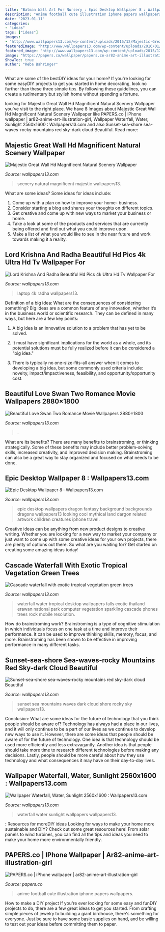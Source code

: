```yaml
---
title: "Batman Wall Art For Nursery : Epic Desktop Wallpaper 8 : Wallpapers13.com"
description: "Anime football cute illustration iphone papers wallpapers"
date: "2023-01-11"
categories:
- "ideas"
tags: ["ideas"]
images:
- "http://www.wallpapers13.com/wp-content/uploads/2015/12/Majestic-Great-Wall-HD-magnificent-natural-scenery-wallpaper-1680x1050.jpg"
featuredImage: "http://www.wallpapers13.com/wp-content/uploads/2016/01/Cascade-waterfall-with-exotic-tropical-vegetation-green-trees-sparkling-water-rock-Erawan-Falls-National-Park-Thailand-Desktop-HD-Wallpapers-for-mobile-phones-and-computer-3840x2400.jpg"
featured_image: "http://www.wallpapers13.com/wp-content/uploads/2015/12/Majestic-Great-Wall-HD-magnificent-natural-scenery-wallpaper-1680x1050.jpg"
image: "https://papers.co/wallpaper/papers.co-ar82-anime-art-illustration-girl-football-cute-34-iphone6-plus-wallpaper.jpg"
ShowToc: true
author: "Reba Bahringer"
---
```



What are some of the bestDIY ideas for your home?
If you're looking for some easyDIY projects to get you started in home decorating, look no further than these three simple tips. By following these guidelines, you can create a rudimentary but stylish home without spending a fortune.

	

		
looking for Majestic Great Wall Hd Magnificent Natural Scenery Wallpaper you've visit to the right place. We have 8 Images about Majestic Great Wall Hd Magnificent Natural Scenery Wallpaper like PAPERS.co | iPhone wallpaper | ar82-anime-art-illustration-girl, Wallpaper Waterfall, Water, Sunlight 2560x1600 : Wallpapers13.com and also Sunset-sea-shore sea-waves-rocky mountains red sky-dark cloud Beautiful. Read more:
		
    
## Majestic Great Wall Hd Magnificent Natural Scenery Wallpaper

<img loading=lazy src="http://www.wallpapers13.com/wp-content/uploads/2015/12/Majestic-Great-Wall-HD-magnificent-natural-scenery-wallpaper-1680x1050.jpg" onerror="this.onerror=null;this.src='https://tse1.mm.bing.net/th?id=OIP.wsrPPha7I5xbxlt3wHtmUAHaEo&amp;pid=15.1';" alt="Majestic Great Wall Hd Magnificent Natural Scenery Wallpaper">

_Source: wallpapers13.com_

>scenery natural magnificent majestic wallpapers13. 

	

What are some ideas?
Some ideas for ideas include:
1. Come up with a plan on how to improve your home- business. 
2. Consider starting a blog and shares your thoughts on different topics. 
3. Get creative and come up with new ways to market your business or home. 
4. Take a look at some of the products and services that are currently being offered and find out what you could improve upon. 
5. Make a list of what you would like to see in the near future and work towards making it a reality. 

    
## Lord Krishna And Radha Beautiful Hd Pics 4k Ultra Hd Tv Wallpaper For

<img loading=lazy src="https://www.wallpapers13.com/wp-content/uploads/2020/02/Lord-Krishna-And-Radha-Beautiful-Hd-Pics-4K-Ultra-HD-TV-Wallpaper-for-Desktop-Laptop-Tablet-And-Mobile-Phones-3840x2160-1-1600x1200.jpg" onerror="this.onerror=null;this.src='https://tse1.mm.bing.net/th?id=OIP.b62kLeDdQZV132TitiZAcgHaFj&amp;pid=15.1';" alt="Lord Krishna And Radha Beautiful Hd Pics 4k Ultra Hd Tv Wallpaper For">

_Source: wallpapers13.com_

>laptop 4k radha wallpapers13. 

	

Definition of a big idea: What are the consequences of considering something?
Big ideas are a common feature of any innovation, whether it’s in the business world or scientific research. They can be defined in many ways, but here are a few key points:
1. A big idea is an innovative solution to a problem that has yet to be solved.

2. It must have significant implications for the world as a whole, and its potential solutions must be fully realized before it can be considered a "big idea."

3. There is typically no one-size-fits-all answer when it comes to developing a big idea, but some commonly used criteria include: novelty, impact/impactiveness, feasibility, and opportunity/opportunity cost. 

    
## Beautiful Love Swan Two Romance Movie Wallpapers 2880×1800

<img loading=lazy src="https://www.wallpapers13.com/wp-content/uploads/2016/04/Beautiful-Love-Swan-two-romance-movie-wallpapers-2880×1800-1600x1200.jpg" onerror="this.onerror=null;this.src='https://tse1.mm.bing.net/th?id=OIP.uNi5SI2KTHmeNpKupaUdwgHaFj&amp;pid=15.1';" alt="Beautiful Love Swan Two Romance Movie Wallpapers 2880×1800">

_Source: wallpapers13.com_

>. 

	

What are its benefits?
There are many benefits to brainstroming, or thinking strategically. Some of these benefits may include better problem-solving skills, increased creativity, and improved decision making. Brainstroming can also be a great way to stay organized and focused on what needs to be done.

    
## Epic Desktop Wallpaper 8 : Wallpapers13.com

<img loading=lazy src="http://www.wallpapers13.com/wp-content/uploads/2015/11/Epic-desktop-wallpaper-8-1024x768.jpg" onerror="this.onerror=null;this.src='https://tse3.mm.bing.net/th?id=OIP.kMvlMOutigUJhuhbJflPRQHaFj&amp;pid=15.1';" alt="Epic Desktop Wallpaper 8 : Wallpapers13.com">

_Source: wallpapers13.com_

>epic desktop wallpapers dragon fantasy background backgrounds dragons wallpapers13 looking cool mythical land dargon related artwork children creatures iphone travel. 

	

Creative ideas can be anything from new product designs to creative writing. Whether you are looking for a new way to market your company or just want to come up with some creative ideas for your own projects, there are plenty of options out there. So what are you waiting for? Get started on creating some amazing ideas today!

    
## Cascade Waterfall With Exotic Tropical Vegetation Green Trees

<img loading=lazy src="http://www.wallpapers13.com/wp-content/uploads/2016/01/Cascade-waterfall-with-exotic-tropical-vegetation-green-trees-sparkling-water-rock-Erawan-Falls-National-Park-Thailand-Desktop-HD-Wallpapers-for-mobile-phones-and-computer-3840x2400.jpg" onerror="this.onerror=null;this.src='https://tse1.mm.bing.net/th?id=OIP.RQA5LgyI4S2qHbbTkNHLzQHaEo&amp;pid=15.1';" alt="Cascade waterfall with exotic tropical vegetation green trees">

_Source: wallpapers13.com_

>waterfall water tropical desktop wallpapers falls exotic thailand erawan national park computer vegetation sparkling cascade phones trees rock mobile resolution. 

	

How do brainstroming work?
Brainstroming is a type of cognitive stimulation in which individuals focus on one task at a time and improve their performance. It can be used to improve thinking skills, memory, focus, and more. Brainstroming has been shown to be effective in improving performance in many different tasks.

    
## Sunset-sea-shore Sea-waves-rocky Mountains Red Sky-dark Cloud Beautiful

<img loading=lazy src="https://www.wallpapers13.com/wp-content/uploads/2016/01/Sunset-sea-shore-sea-waves-rocky-mountains-red-sky-dark-cloud-Beautiful-HD-Wallpaper-1920x1440.jpg" onerror="this.onerror=null;this.src='https://tse3.mm.bing.net/th?id=OIP.TOJl2EoPK3sgsSc9ZqcD_AHaFj&amp;pid=15.1';" alt="Sunset-sea-shore sea-waves-rocky mountains red sky-dark cloud Beautiful">

_Source: wallpapers13.com_

>sunset sea mountains waves dark cloud shore rocky sky wallpapers13. 

	

Conclusion: What are some ideas for the future of technology that you think people should be aware of?
Technology has always had a place in our lives, and it will only continue to be a part of our lives as we continue to develop new ways to use it. However, there are some ideas that people should be aware of for the future of technology. One idea is that technology should be used more efficiently and less extravagantly. Another idea is that people should take more time to research different technologies before making any decisions. Lastly, people should be more careful about how they use technology and what consequences it may have on their day-to-day lives.

    
## Wallpaper Waterfall, Water, Sunlight 2560x1600 : Wallpapers13.com

<img loading=lazy src="http://www.wallpapers13.com/wp-content/uploads/2016/01/Wallpaper-waterfall-water-sunlight-2560x1600-1920x1440.jpg" onerror="this.onerror=null;this.src='https://tse1.mm.bing.net/th?id=OIP.ZHOP_0wkvzMPTQctI5QK-gHaFj&amp;pid=15.1';" alt="Wallpaper Waterfall, Water, Sunlight 2560x1600 : Wallpapers13.com">

_Source: wallpapers13.com_

>waterfall water sunlight wallpapers wallpapers13. 

	

: Resources for moreDIY ideas
Looking for ways to make your home more sustainable and DIY? Check out some great resources here! From solar panels to wind turbines, you can find all the tips and ideas you need to make your home more environmentally friendly.

    
## PAPERS.co | IPhone Wallpaper | Ar82-anime-art-illustration-girl

<img loading=lazy src="https://papers.co/wallpaper/papers.co-ar82-anime-art-illustration-girl-football-cute-34-iphone6-plus-wallpaper.jpg" onerror="this.onerror=null;this.src='https://tse2.mm.bing.net/th?id=OIP.pfufc_qzOiowGgbLWvx68AHaNK&amp;pid=15.1';" alt="PAPERS.co | iPhone wallpaper | ar82-anime-art-illustration-girl">

_Source: papers.co_

>anime football cute illustration iphone papers wallpapers. 

	

How to make a DIY project
If you're ever looking for some easy and funDIY projects to do, there are a few great ideas to get you started. From crafting simple pieces of jewelry to building a giant birdhouse, there's something for everyone. Just be sure to have some basic supplies on hand, and be willing to test out your ideas before committing them to paper.

